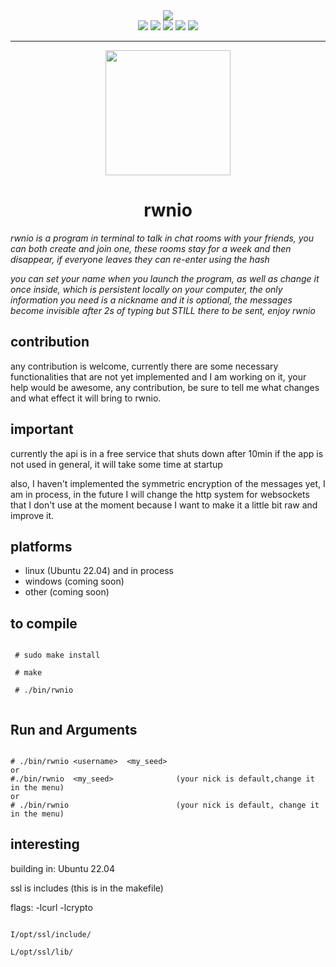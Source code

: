 


<div align="center">
   <img src="https://user-images.githubusercontent.com/52190352/168948479-74c41290-e4fb-499c-9d8f-34cbca8bf931.gif"></img>
</div>

 <div align="center"> 
   <img src="https://img.shields.io/static/v1?label=update&message=Today&color=success">
   <img src="https://img.shields.io/static/v1?label=version&message=0.9.0&color=green">
   <img src="https://img.shields.io/static/v1?label=lenguage&message=CPP&color=blue">
   <img src="https://img.shields.io/static/v1?label=standar&message=CPP17&color=red">
   <img src="https://img.shields.io/static/v1?label=CONTRIBUTIONS&message=ALL WELCOME&color=green">   
  
 </div>

<hr/>

<div align="center">

   <img width="200px"  src="https://user-images.githubusercontent.com/52190352/168956540-9654f48b-fe7e-4e2e-86da-a9df2db51086.png"/>
    <h1>rwnio</h1>
</div>



_rwnio is a program in terminal to talk in chat rooms with your friends, you can both create and join one, these rooms stay for a week and then disappear, if everyone leaves they can re-enter using the hash_

_you can set your name when you launch the program, as well as change it once inside, which is persistent locally on your computer, the only information you need is a nickname and it is optional, the messages become invisible after 2s of typing but STILL there to be sent, enjoy rwnio_


## contribution

any contribution is welcome, currently there are some necessary functionalities that are not yet implemented and I am working on it, your help would be awesome, any contribution, be sure to tell me what changes and what effect it will bring to rwnio.



## important

currently the api is in a free service that shuts down after 10min if the app is not used in general, it will take some time at startup

also, I haven't implemented the symmetric encryption of the messages yet, I am in process, in the future I will change the http system for websockets that I don't use at the moment because I want to make it a little bit raw and improve it.

## platforms

- linux (Ubuntu 22.04) and in process
- windows (coming soon)
- other (coming soon)


## to compile

```

 # sudo make install 
  
 # make
  
 # ./bin/rwnio
 
```

## Run and Arguments

```

# ./bin/rwnio <username>  <my_seed>      
or
#./bin/rwnio  <my_seed>              (your nick is default,change it in the menu)
or 
# ./bin/rwnio                        (your nick is default, change it in the menu)

```




## interesting

building in:  Ubuntu 22.04 

ssl is includes (this is in the makefile)

flags: -lcurl -lcrypto

``` 

I/opt/ssl/include/   

L/opt/ssl/lib/


```
